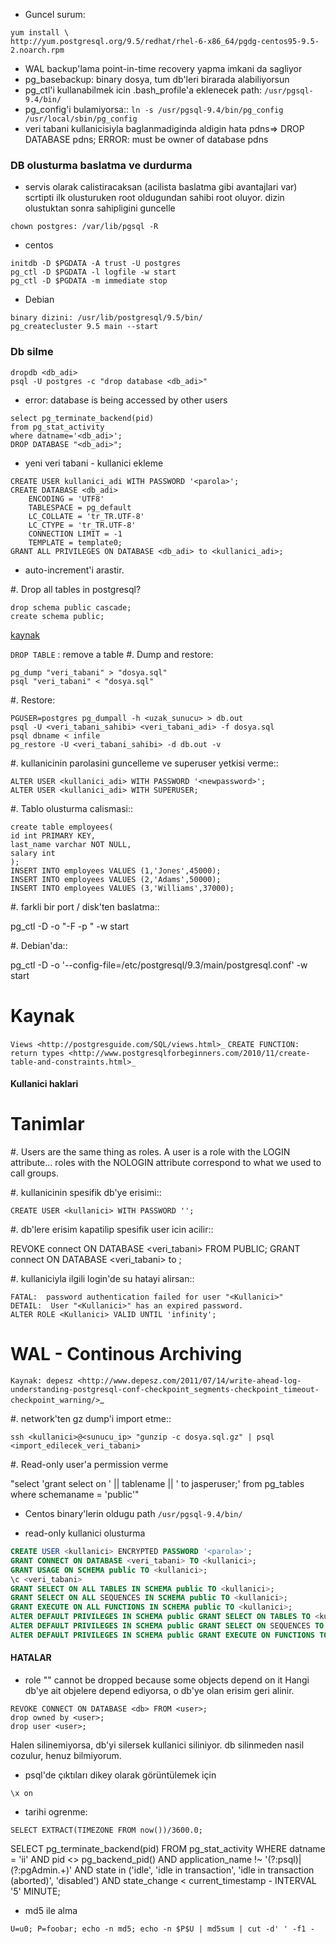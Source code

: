 * Guncel surum: 
```
yum install \
http://yum.postgresql.org/9.5/redhat/rhel-6-x86_64/pgdg-centos95-9.5-2.noarch.rpm
```
* WAL backup'lama point-in-time recovery yapma imkani da sagliyor
* pg_basebackup: binary dosya, tum db'leri birarada alabiliyorsun
* pg_ctl'i kullanabilmek icin .bash_profile'a eklenecek path: 
`/usr/pgsql-9.4/bin/`
* pg_config'i bulamiyorsa::
`ln -s /usr/pgsql-9.4/bin/pg_config /usr/local/sbin/pg_config`
* veri tabani kullanicisiyla baglanmadiginda aldigin hata
pdns=> DROP DATABASE pdns;
ERROR:  must be owner of database pdns

### DB olusturma baslatma ve durdurma

* servis olarak calistiracaksan (acilista baslatma gibi avantajlari var)
  scrtipti ilk olusturuken root oldugundan sahibi root oluyor. dizin olustuktan
  sonra sahipligini guncelle

```
chown postgres: /var/lib/pgsql -R 
```

* centos
```
initdb -D $PGDATA -A trust -U postgres
pg_ctl -D $PGDATA -l logfile -w start
pg_ctl -D $PGDATA -m immediate stop
```

* Debian
```
binary dizini: /usr/lib/postgresql/9.5/bin/
pg_createcluster 9.5 main --start 
```


### Db silme
```
dropdb <db_adi>
psql -U postgres -c "drop database <db_adi>"
```
* error: database is being accessed by other users
```
select pg_terminate_backend(pid) 
from pg_stat_activity 
where datname='<db_adi>';
DROP DATABASE "<db_adi>";
```

* yeni veri tabani - kullanici ekleme
```
CREATE USER kullanici_adi WITH PASSWORD '<parola>';
CREATE DATABASE <db_adi>
    ENCODING = 'UTF8'
    TABLESPACE = pg_default
    LC_COLLATE = 'tr_TR.UTF-8'
    LC_CTYPE = 'tr_TR.UTF-8'
    CONNECTION LIMIT = -1
    TEMPLATE = template0;
GRANT ALL PRIVILEGES ON DATABASE <db_adi> to <kullanici_adi>;
```
* auto-increment'i arastir.


#. Drop all tables in postgresql?

```
drop schema public cascade;
create schema public;
```
[kaynak](http://stackoverflow.com/questions/3327312/drop-all-tables-in-postgresql)

`DROP TABLE` : remove a table
#. Dump and restore:
```
pg_dump "veri_tabani" > "dosya.sql"
psql "veri_tabani" < "dosya.sql"
```
#. Restore:
```
PGUSER=postgres pg_dumpall -h <uzak_sunucu> > db.out
psql -U <veri_tabani_sahibi> <veri_tabani_adi> -f dosya.sql
psql dbname < infile
pg_restore -U <veri_tabani_sahibi> -d db.out -v
```

#. kullanicinin parolasini guncelleme ve superuser yetkisi verme::
```
ALTER USER <kullanici_adi> WITH PASSWORD '<newpassword>';
ALTER USER <kullanici_adi> WITH SUPERUSER;
```

#. Tablo olusturma calismasi::
```
create table employees(
id int PRIMARY KEY,
last_name varchar NOT NULL,
salary int
);
INSERT INTO employees VALUES (1,'Jones',45000);
INSERT INTO employees VALUES (2,'Adams',50000);
INSERT INTO employees VALUES (3,'Williams',37000); 
```

#. farkli bir port / disk'ten baslatma::
    
pg_ctl -D <dizin> -o "-F -p <port>" -w start 

#. Debian'da::

pg_ctl -D <dizin>  -o '--config-file=/etc/postgresql/9.3/main/postgresql.conf' -w start 

Kaynak
======

`Views <http://postgresguide.com/SQL/views.html>_`
`CREATE FUNCTION: return types <http://www.postgresqlforbeginners.com/2010/11/create-table-and-constraints.html>_`


#### Kullanici haklari 

Tanimlar
========

#. Users are the same thing as roles. A user is a role with the LOGIN
   attribute... roles with the NOLOGIN attribute correspond to what we used to
   call groups.

#. kullanicinin spesifik db'ye erisimi::

    CREATE USER <kullanici> WITH PASSWORD '';

#. db'lere erisim kapatilip spesifik user icin acilir::

   REVOKE connect ON DATABASE <veri_tabani> FROM PUBLIC;
   GRANT connect ON DATABASE <veri_tabani> to <kullanici>;

#. kullaniciyla ilgili login'de su hatayi alirsan::

    FATAL:  password authentication failed for user "<Kullanici>"
    DETAIL:  User "<Kullanici>" has an expired password.
    ALTER ROLE <Kullanici> VALID UNTIL 'infinity';

WAL - Continous Archiving
========



`Kaynak: depesz <http://www.depesz.com/2011/07/14/write-ahead-log-understanding-postgresql-conf-checkpoint_segments-checkpoint_timeout-checkpoint_warning/>`_

#. network'ten gz dump'i import etme::

    ssh <kullanici>@<sunucu_ip> "gunzip -c dosya.sql.gz" | psql <import_edilecek_veri_tabani>

#. Read-only user'a permission verme

  "select 'grant select on ' || tablename || ' to jasperuser;' from pg_tables where schemaname = 'public'"

* Centos binary'lerin oldugu path `/usr/pgsql-9.4/bin/`

* read-only kullanici olusturma

``` sql
CREATE USER <kullanici> ENCRYPTED PASSWORD '<parola>';
GRANT CONNECT ON DATABASE <veri_tabani> TO <kullanici>;
GRANT USAGE ON SCHEMA public TO <kullanici>;
\c <veri_tabani>
GRANT SELECT ON ALL TABLES IN SCHEMA public TO <kullanici>;
GRANT SELECT ON ALL SEQUENCES IN SCHEMA public TO <kullanici>;
GRANT EXECUTE ON ALL FUNCTIONS IN SCHEMA public TO <kullanici>;
ALTER DEFAULT PRIVILEGES IN SCHEMA public GRANT SELECT ON TABLES TO <kullanici>;
ALTER DEFAULT PRIVILEGES IN SCHEMA public GRANT SELECT ON SEQUENCES TO <kullanici>;
ALTER DEFAULT PRIVILEGES IN SCHEMA public GRANT EXECUTE ON FUNCTIONS TO <kullanici>;
```

#### HATALAR

* role "" cannot be dropped because some objects depend on it
Hangi db'ye ait objelere depend ediyorsa, o db'ye olan erisim geri alinir.
```
REVOKE CONNECT ON DATABASE <db> FROM <user>;
drop owned by <user>;
drop user <user>;
```
Halen silinemiyorsa, db'yi silersek kullanici siliniyor.
db silinmeden nasil cozulur, henuz bilmiyorum.


* psql'de çıktıları dikey olarak görüntülemek için
```
\x on
```

* tarihi ogrenme:

`SELECT EXTRACT(TIMEZONE FROM now())/3600.0;`

SELECT pg_terminate_backend(pid)
    FROM pg_stat_activity
    WHERE datname = 'ii'
    AND pid <> pg_backend_pid()
    AND application_name !~ '(?:psql)|(?:pgAdmin.+)'
    AND state in ('idle', 'idle in transaction', 'idle in transaction (aborted)', 'disabled')
    AND state_change < current_timestamp - INTERVAL '5' MINUTE;

* md5 ile alma
```
U=u0; P=foobar; echo -n md5; echo -n $P$U | md5sum | cut -d' ' -f1 - 
```

